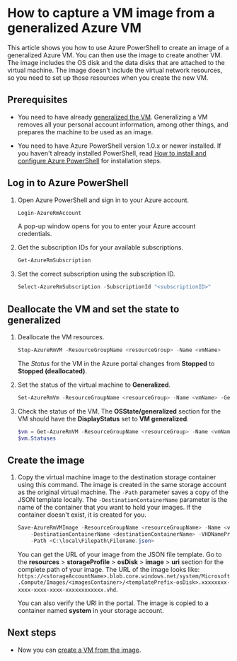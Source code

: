<properties
    pageTitle="Capture a VM image from generalized Azure VM | Microsoft Azure"
    description="Learn how to capture a VM image from a generalized Azure VM created in the Resource Manager deployment model"
    services="virtual-machines-windows"
    documentationCenter=""
    authors="cynthn"
    manager="timlt"
    editor=""
    tags="azure-resource-manager"/>

<tags
    ms.service="virtual-machines-windows"
    ms.workload="infrastructure-services"
    ms.tgt_pltfrm="vm-windows"
    ms.devlang="na"
    ms.topic="article"
    ms.date="10/20/2016"
    ms.author="cynthn"/>

# <a name="how-to-capture-a-vm-image-from-a-generalized-azure-vm"></a>How to capture a VM image from a generalized Azure VM


This article shows you how to use Azure PowerShell to create an image of a generalized Azure VM. You can then use the image to create another VM. The image includes the OS disk and the data disks that are attached to the virtual machine. The image doesn't include the virtual network resources, so you need to set up those resources when you create the new VM. 


## <a name="prerequisites"></a>Prerequisites

- You need to have already [generalized the VM](virtual-machines-windows-generalize-vhd.md). Generalizing a VM removes all your personal account information, among other things, and prepares the machine to be used as an image.

- You need to have Azure PowerShell version 1.0.x or newer installed. If you haven't already installed PowerShell, read [How to install and configure Azure PowerShell](../powershell-install-configure.md) for installation steps.


## <a name="log-in-to-azure-powershell"></a>Log in to Azure PowerShell

1. Open Azure PowerShell and sign in to your Azure account.

    ```powershell
    Login-AzureRmAccount
    ```

    A pop-up window opens for you to enter your Azure account credentials.

2. Get the subscription IDs for your available subscriptions.

    ```powershell
    Get-AzureRmSubscription
    ```

3. Set the correct subscription using the subscription ID.

    ```powershell
    Select-AzureRmSubscription -SubscriptionId "<subscriptionID>"
    ```

## <a name="deallocate-the-vm-and-set-the-state-to-generalized"></a>Deallocate the VM and set the state to generalized       

1. Deallocate the VM resources.

    ```powershell
    Stop-AzureRmVM -ResourceGroupName <resourceGroup> -Name <vmName>
    ```

    The *Status* for the VM in the Azure portal changes from **Stopped** to **Stopped (deallocated)**.

2. Set the status of the virtual machine to **Generalized**. 

    ```powershell
    Set-AzureRmVm -ResourceGroupName <resourceGroup> -Name <vmName> -Generalized
    ```

3. Check the status of the VM. The **OSState/generalized** section for the VM should have the **DisplayStatus** set to **VM generalized**.  

    ```powershell
    $vm = Get-AzureRmVM -ResourceGroupName <resourceGroup> -Name <vmName> -Status
    $vm.Statuses
    ```

## <a name="create-the-image"></a>Create the image 

1. Copy the virtual machine image to the destination storage container using this command. The image is created in the same storage account as the original virtual machine. The `-Path` parameter saves a copy of the JSON template locally. The `-DestinationContainerName` parameter is the name of the container that you want to hold your images. If the container doesn't exist, it is created for you.

    ```powershell
    Save-AzureRmVMImage -ResourceGroupName <resourceGroupName> -Name <vmName> `
        -DestinationContainerName <destinationContainerName> -VHDNamePrefix <templateNamePrefix> `
        -Path <C:\local\Filepath\Filename.json>
    ```

    You can get the URL of your image from the JSON file template. Go to the **resources** > **storageProfile** > **osDisk** > **image** > **uri** section for the complete path of your image. The URL of the image looks like: `https://<storageAccountName>.blob.core.windows.net/system/Microsoft.Compute/Images/<imagesContainer>/<templatePrefix-osDisk>.xxxxxxxx-xxxx-xxxx-xxxx-xxxxxxxxxxxx.vhd`.
    
    You can also verify the URI in the portal. The image is copied to a container named **system** in your storage account. 


## <a name="next-steps"></a>Next steps

- Now you can [create a VM from the image](virtual-machines-windows-create-vm-generalized.md).

